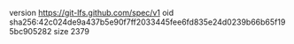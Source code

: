 version https://git-lfs.github.com/spec/v1
oid sha256:42c024de9a437b5e90f7ff2033445fee6fd835e24d0239b66b65f195bc905282
size 2379
